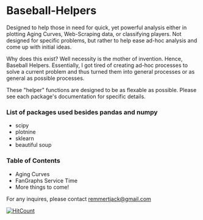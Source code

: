# Baseball-Helpers
Designed to help those in need for quick, yet powerful analysis either in plotting Aging Curves, Web-Scraping data, or classifying players. Not designed for specific problems, but rather to help ease ad-hoc analysis and come up with initial ideas.

Why does this exist? Well necessity is the mother of invention. Hence, Baseball Helpers. Essentially, I got tired of creating ad-hoc processes to solve a current problem and thus turned them into general processes or as general as possible processes. 

These "helper" functions are designed to be as flexable as possible. Please see each package's documentation for specific details.

### List of packages used besides pandas and numpy
* scipy
* plotnine
* sklearn
* beautiful soup

### Table of Contents
* Aging Curves
* FanGraphs Service Time
* More things to come!

For any inquires, please contact remmertjack@gmail.com

[![HitCount](http://hits.dwyl.com/remmertjack/Baseball-Helpers.svg)](http://hits.dwyl.com/remmertjack/Baseball-Helpers)
